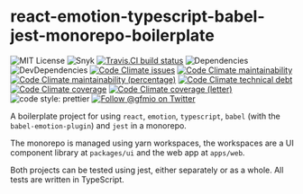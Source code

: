 # react-emotion-typescript-babel-jest-monorepo-boilerplate

![MIT License](https://img.shields.io/github/license/gfmio/react-emotion-typescript-babel-jest-monorepo-boilerplate.svg)
![Snyk](https://img.shields.io/snyk/vulnerabilities/github/gfmio/react-emotion-typescript-babel-jest-monorepo-boilerplate.svg)
[![Travis.CI build status](https://img.shields.io/travis/com/gfmio/react-emotion-typescript-babel-jest-monorepo-boilerplate.svg)](https://travis-ci.com/gfmio/react-emotion-typescript-babel-jest-monorepo-boilerplate)
![Dependencies](https://img.shields.io/david/gfmio/react-emotion-typescript-babel-jest-monorepo-boilerplate.svg)
![DevDependencies](https://img.shields.io/david/dev/gfmio/react-emotion-typescript-babel-jest-monorepo-boilerplate.svg)
[![Code Climate issues](https://img.shields.io/codeclimate/issues/gfmio/react-emotion-typescript-babel-jest-monorepo-boilerplate.svg)](https://codeclimate.com/github/gfmio/react-emotion-typescript-babel-jest-monorepo-boilerplate/issues)
[![Code Climate maintainability](https://img.shields.io/codeclimate/maintainability/gfmio/react-emotion-typescript-babel-jest-monorepo-boilerplate.svg)](https://codeclimate.com/github/gfmio/react-emotion-typescript-babel-jest-monorepo-boilerplate/maintainability)
[![Code Climate maintainability (percentage)](https://img.shields.io/codeclimate/maintainability-percentage/gfmio/react-emotion-typescript-babel-jest-monorepo-boilerplate.svg)](https://codeclimate.com/github/gfmio/react-emotion-typescript-babel-jest-monorepo-boilerplate/maintainability)
[![Code Climate technical debt](https://img.shields.io/codeclimate/tech-debt/gfmio/react-emotion-typescript-babel-jest-monorepo-boilerplate.svg)](https://codeclimate.com/github/gfmio/react-emotion-typescript-babel-jest-monorepo-boilerplate)
[![Code Climate coverage](https://img.shields.io/codeclimate/coverage/gfmio/react-emotion-typescript-babel-jest-monorepo-boilerplate.svg)](https://codeclimate.com/github/gfmio/react-emotion-typescript-babel-jest-monorepo-boilerplate)
[![Code Climate coverage (letter)](https://img.shields.io/codeclimate/coverage-letter/gfmio/react-emotion-typescript-babel-jest-monorepo-boilerplate.svg)](https://codeclimate.com/github/gfmio/react-emotion-typescript-babel-jest-monorepo-boilerplate)
![code style: prettier](https://img.shields.io/badge/code_style-prettier-ff69b4.svg)
[![Follow @gfmio on Twitter](https://img.shields.io/twitter/follow/gfmio.svg?label=follow+gfmio)](https://twitter.com/gfmio)

A boilerplate project for using `react`, `emotion`, `typescript`, `babel` (with the `babel-emotion-plugin`) and `jest` in a monorepo.

The monorepo is managed using yarn workspaces, the workspaces are a UI component library at `packages/ui` and the web app at `apps/web`.

Both projects can be tested using jest, either separately or as a whole. All tests are written in TypeScript.
